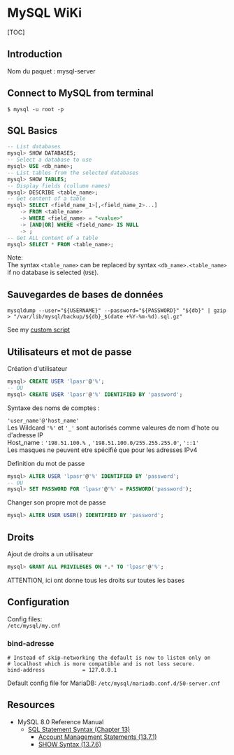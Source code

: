 # MySQL WiKi

[TOC]

## Introduction

Nom du paquet : mysql-server


## Connect to MySQL from terminal

```
$ mysql -u root -p
```

## SQL Basics

```SQL
-- List databases
mysql> SHOW DATABASES;
-- Select a database to use
mysql> USE <db_name>;
-- List tables from the selected databases
mysql> SHOW TABLES;
-- Display fields (collumn names)
mysql> DESCRIBE <table_name>;
-- Get content of a table
mysql> SELECT <field_name_1>[,<field_name_2>...] 
	-> FROM <table_name> 
	-> WHERE <field_name> = "<value>"
	-> [AND|OR] WHERE <field_name> IS NULL
	-> ;
-- Get ALL content of a table
mysql> SELECT * FROM <table_name>;

```

Note:  
The syntax ```<table_name>``` can be replaced by syntax ```<db_name>.<table_name>``` if no database is selected (```USE```).


## Sauvegardes de bases de données

```
mysqldump --user="${USERNAME}" --password="${PASSWORD}" "${db}" | gzip > "/var/lib/mysql/backup/${db}_$(date +%Y-%m-%d).sql.gz"
```
See my [custom script](https://github.com/BenjiLeblond08/scripts/blob/master/MySQL/mysql_backup.sh)


## Utilisateurs et mot de passe

Création d'utilisateur
```SQL
mysql> CREATE USER 'lpasr'@'%';
-- OU
mysql> CREATE USER 'lpasr'@'%' IDENTIFIED BY 'password';
```
Syntaxe des noms de comptes :

```'user_name'@'host_name'```  
Les Wildcard ```'%'``` et ```'_'``` sont autorisés comme valeures de nom d'hote ou d'adresse IP  
Host_name : ```'198.51.100.% ```, ```'198.51.100.0/255.255.255.0'```, ```'::1'```  
Les masques ne peuvent etre spécifié que pour les adresses IPv4  

Definition du mot de passe
```SQL
mysql> ALTER USER 'lpasr'@'%' IDENTIFIED BY 'password';
-- OU
mysql> SET PASSWORD FOR 'lpasr'@'%' = PASSWORD('password');
```
Changer son propre mot de passe
```SQL
mysql> ALTER USER USER() IDENTIFIED BY 'password';
```


## Droits

Ajout de droits a un utilisateur
```SQL
mysql> GRANT ALL PRIVILEGES ON *.* TO 'lpasr'@'%';
```
ATTENTION, ici ont donne tous les droits sur toutes les bases


## Configuration

Config files:  
```/etc/mysql/my.cnf```  

### bind-adresse
```CNF
# Instead of skip-networking the default is now to listen only on
# localhost which is more compatible and is not less secure.
bind-address            = 127.0.0.1
```

Default config file for MariaDB: ```/etc/mysql/mariadb.conf.d/50-server.cnf```  


## Resources

- MySQL 8.0 Reference Manual
	- [SQL Statement Syntax (Chapter 13)](https://dev.mysql.com/doc/refman/8.0/en/sql-syntax.html)  
		- [Account Management Statements (13.7.1)](https://dev.mysql.com/doc/refman/8.0/en/account-management-sql.html)  
		- [SHOW Syntax  (13.7.6)](https://dev.mysql.com/doc/refman/8.0/en/show.html)  
